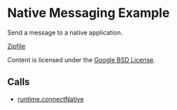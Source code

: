 
Native Messaging Example
=======

Send a message to a native application.

[Zipfile](http://developer.chrome.com/extensions/examples/api/nativeMessaging/app.zip)

Content is licensed under the [Google BSD License](https://developers.google.com/open-source/licenses/bsd).

Calls
-----

* [runtime.connectNative](https://developer.chrome.com/extensions/runtime#method-connectNative)